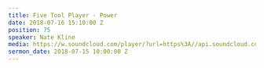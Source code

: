 ```yaml
---
title: Five Tool Player - Power
date: 2018-07-16 15:10:00 Z
position: 75
speaker: Nate Kline
media: https://w.soundcloud.com/player/?url=https%3A//api.soundcloud.com/tracks/472394874&color=%23ff0056&auto_play=false&hide_related=false&show_comments=true&show_user=true&show_reposts=false&show_teaser=true&visual=true
sermon_date: 2018-07-15 10:00:00 Z
---
```


